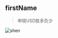 ## firstName

> <span style="color:bs">申晓USD胜多负少</span>

![shen]('https://github.com/smshen/MarkdownPhotos/blob/master/Res/test.jpg')